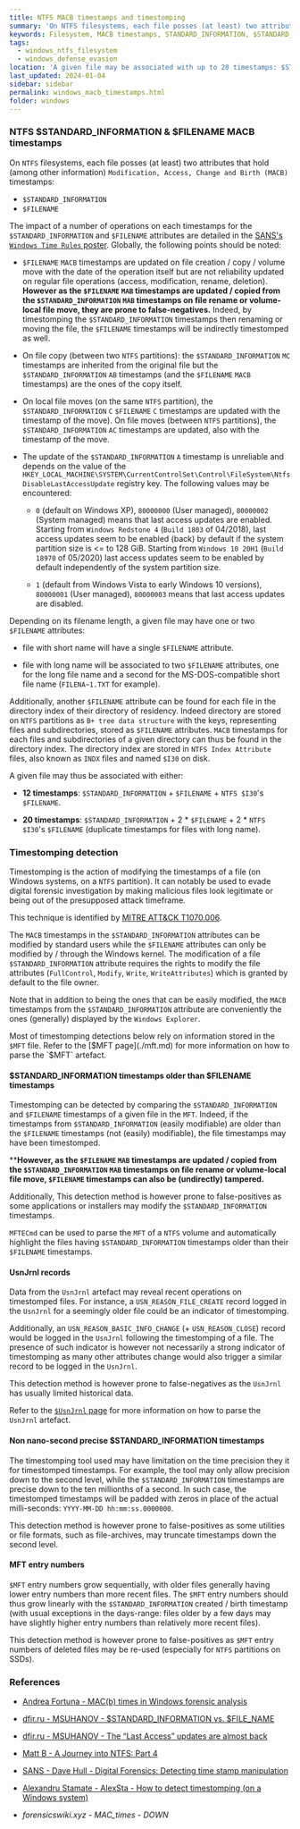 ```yaml
---
title: NTFS MACB timestamps and timestomping
summary: 'On NTFS filesystems, each file posses (at least) two attributes that hold (among other information) Modification, Access, Change and Birth (MACB) timestamps: $STANDARD_INFORMATION and $FILENAME attributes.\n\nThe $STANDARD_INFORMATION and $FILENAME timestamps are not updated similarly depending on the operation.\n\nTimestomping is the action of modifying the timestamps of a file, generally to evade detection.\n\nTimestomping may be detected using a number of techniques:\n - Identifying $STANDARD_INFORMATION timestamps older than $FILENAME timestamps.\n - Using UsnJrnl records.\n - Identifying non nano-second precise $STANDARD_INFORMATION timestamps.\n - Using MFT entry numbers.\n\nHowever each technique is prone to false-positives and false-negatives.'
keywords: Filesystem, MACB timestamps, STANDARD_INFORMATION, $STANDARD_INFORMATION, FILENAME, $FILENAME, timestomping
tags:
  - windows_ntfs_filesystem
  - windows_defense_evasion
location: 'A given file may be associated with up to 20 timestamps: $STANDARD_INFORMATION + 2 * $FILENAME + 2 * NTFS $I30 $FILENAME (duplicate $FILENAME for files with short and long names).'
last_updated: 2024-01-04
sidebar: sidebar
permalink: windows_macb_timestamps.html
folder: windows
---
```


### NTFS $STANDARD_INFORMATION & $FILENAME MACB timestamps

On `NTFS` filesystems, each file posses (at least) two attributes that hold
(among other information) `Modification, Access, Change and Birth (MACB)`
timestamps:
  - `$STANDARD_INFORMATION`
  - `$FILENAME`

The impact of a number of operations on each timestamps for the
`$STANDARD_INFORMATION` and `$FILENAME` attributes are detailed in the
[SANS's `Windows Time Rules` poster](https://www.sans.org/security-resources/posters/windows-forensic-analysis/170/download).
Globally, the following points should be noted:

  - `$FILENAME` `MACB` timestamps are updated on file creation / copy / volume
    move with the date of the operation itself but are not reliability updated
    on regular file operations (access, modification, rename, deletion).
    **However as the `$FILENAME` `MAB` timestamps are updated / copied from the
    `$STANDARD_INFORMATION` `MAB` timestamps on file rename or volume-local
    file move, they are prone to false-negatives.** Indeed, by timestomping the
    `$STANDARD_INFORMATION` timestamps then renaming or moving the file, the
    `$FILENAME` timestamps will be indirectly timestomped as well.

  - On file copy (between two `NTFS` partitions): the `$STANDARD_INFORMATION`
    `MC` timestamps are inherited from the original file but the
    `$STANDARD_INFORMATION` `AB` timestamps (and the `$FILENAME` `MACB`
    timestamps) are the ones of the copy itself.

  - On local file moves (on the same `NTFS` partition), the
    `$STANDARD_INFORMATION` `C` `$FILENAME` `C` timestamps are updated with the
    timestamp of the move). On file moves (between `NTFS` partitions), the
    `$STANDARD_INFORMATION` `AC` timestamps are updated, also with the
    timestamp of the move.

  - The update of the `$STANDARD_INFORMATION` `A` timestamp is unreliable and
    depends on the value of the
    `HKEY_LOCAL_MACHINE\SYSTEM\CurrentControlSet\Control\FileSystem\NtfsDisableLastAccessUpdate`
    registry key. The following values may be encountered:

      - `0` (default on Windows XP), `80000000` (User managed), `80000002`
        (System managed) means that last access updates are enabled. Starting
        from `Windows Redstone 4` (`Build 1803` of 04/2018), last access
        updates seem to be enabled (back) by default if the system partition
        size is <= to 128 GiB. Starting from `Windows 10 20H1` (`Build 18970`
        of 05/2020) last access updates seem to be enabled by default
        independently of the system partition size.

      - `1` (default from Windows Vista to early Windows 10 versions),
        `80000001` (User managed), `80000003` means that last access updates
        are disabled.

Depending on its filename length, a given file may have one or two `$FILENAME`
attributes:

  - file with short name will have a single `$FILENAME` attribute.

  - file with long name will be associated to two `$FILENAME` attributes,
    one for the long file name and a second for the MS-DOS-compatible short
    file name (`FILENA~1.TXT` for example).

Additionally, another `$FILENAME` attribute can be found for each file in the
directory index of their directory of residency. Indeed directory are stored
on `NTFS` partitions as `B+ tree data structure` with the keys, representing
files and subdirectories, stored as `$FILENAME` attributes. `MACB` timestamps
for each files and subdirectories of a given directory can thus be found in the
directory index. The directory index are stored in `NTFS Index Attribute`
files, also known as `INDX` files and named `$I30` on disk.

A given file may thus be associated with either:

  - **12 timestamps**: `$STANDARD_INFORMATION` + `$FILENAME` + `NTFS $I30`'s
    `$FILENAME`.

  - **20 timestamps**: `$STANDARD_INFORMATION` + 2 * `$FILENAME` +
    2 * `NTFS $I30`'s `$FILENAME` (duplicate timestamps for files with long
    name).

### Timestomping detection

Timestomping is the action of modifying the timestamps of a file (on Windows
systems, on a `NTFS` partition). It can notably be used to evade digital
forensic investigation by making malicious files look legitimate or being out
of the presupposed attack timeframe.

This technique is identified by
[MITRE ATT&CK T1070.006](https://attack.mitre.org/techniques/T1070/006/).

The `MACB` timestamps in the `$STANDARD_INFORMATION` attributes can be modified
by standard users while the `$FILENAME` attributes can only be modified by /
through the Windows kernel. The modification of a file `$STANDARD_INFORMATION`
attribute requires the rights to modify the file attributes (`FullControl`,
`Modify`, `Write`, `WriteAttributes`) which is granted by default to the file
owner.

Note that in addition to being the ones that can be easily modified, the
`MACB` timestamps from the `$STANDARD_INFORMATION` attribute are conveniently
the ones (generally) displayed by the `Windows Explorer`.

Most of timestomping detections below rely on information stored in the `$MFT`
file. Refer to the [$MFT page](./mft.md) for more information on how to
parse the `$MFT` artefact.

#### $STANDARD_INFORMATION timestamps older than $FILENAME timestamps

Timestomping can be detected by comparing the `$STANDARD_INFORMATION` and
`$FILENAME` timestamps of a given file in the `MFT`. Indeed, if the timestamps
from `$STANDARD_INFORMATION` (easily modifiable) are older than the `$FILENAME`
timestamps (not (easily) modifiable), the file timestamps may have been
timestomped.

****However, as the `$FILENAME` `MAB` timestamps are updated / copied from the
`$STANDARD_INFORMATION` `MAB` timestamps on file rename or volume-local file
move, `$FILENAME` timestamps can also be (undirectly) tampered.**

Additionally, This detection method is however prone to false-positives as some
applications or installers may modify the `$STANDARD_INFORMATION` timestamps.

`MFTECmd` can be used to parse the `MFT` of a `NTFS` volume and automatically
highlight the files having `$STANDARD_INFORMATION` timestamps older than their
`$FILENAME` timestamps.

#### UsnJrnl records

Data from the `UsnJrnl` artefact may reveal recent operations on timestomped
files. For instance, a `USN_REASON_FILE_CREATE` record logged in the `UsnJrnl`
for a seemingly older file could be an indicator of timestomping.

Additionally, an `USN_REASON_BASIC_INFO_CHANGE` (+ `USN_REASON_CLOSE`) record
would be logged in the `UsnJrnl` following the timestomping of a file. The
presence of such indicator is however not necessarily a strong indicator of
timestomping as many other attributes change would also trigger a similar
record to be logged in the `UsnJrnl`.

This detection method is however prone to false-negatives as the `UsnJrnl` has
usually limited historical data.

Refer to the [`$UsnJrnl` page](./usnjrnl.md) for more information on how to
parse the `UsnJrnl` artefact.

#### Non nano-second precise $STANDARD_INFORMATION timestamps

The timestomping tool used may have limitation on the time precision they
it for timestomped timestamps. For example, the tool may only allow precision
down to the second level, while the `$STANDARD_INFORMATION` timestamps are
precise down to the ten millionths of a second. In such case, the timestomped
timestamps will be padded with zeros in place of the actual milli-seconds:
`YYYY-MM-DD hh:mm:ss.0000000`.

This detection method is however prone to false-positives as some utilities or
file formats, such as file-archives, may truncate timestamps down the second
level.

#### MFT entry numbers

`$MFT` entry numbers grow sequentially, with older files generally having lower
entry numbers than more recent files. The `$MFT` entry numbers should thus grow
linearly with the `$STANDARD_INFORMATION` created / birth timestamp (with usual
exceptions in the days-range: files older by a few days may have slightly
higher entry numbers than relatively more recent files).

This detection method is however prone to false-positives as `$MFT` entry
numbers of deleted files may be re-used (especially for `NTFS` partitions on
SSDs).

### References

  - [Andrea Fortuna - MAC(b) times in Windows forensic analysis](https://andreafortuna.org/2017/10/06/macb-times-in-windows-forensic-analysis/)

  - [dfir.ru - MSUHANOV - $STANDARD_INFORMATION vs. $FILE_NAME](https://dfir.ru/2021/01/10/standard_information-vs-file_name/)

  - [dfir.ru - MSUHANOV - The “Last Access” updates are almost back](https://dfir.ru/2018/12/08/the-last-access-updates-are-almost-back/)

  - [Matt B - A Journey into NTFS: Part 4](https://bromiley.medium.com/a-journey-into-ntfs-part-4-f2865c39ac83)

  - [SANS - Dave Hull - Digital Forensics: Detecting time stamp manipulation](https://www.sans.org/blog/digital-forensics-detecting-time-stamp-manipulation/)

  - [Alexandru Stamate - AlexSta - How to detect timestomping (on a Windows system)](https://alexsta-cybersecurity.com/how-to-detect-timestomping-on-a-windows-system/)

  - *forensicswiki.xyz - MAC_times - DOWN*
